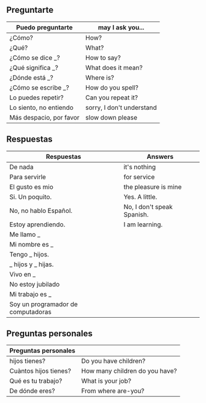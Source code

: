 ## Preguntarte

| Puedo preguntarte       | may I ask you...          |
| ----------------------- | ------------------------- |
| ¿Cómo?                  | How?                      |
| ¿Qué?                   | What?                     |
| ¿Cómo se dice \_?       | How to say?               |
| ¿Qué significa \_?      | What does it mean?        |
| ¿Dónde está \_?         | Where is?                 |
| ¿Cómo se escribe \_?    | How do you spell?         |
| Lo puedes repetir?      | Can you repeat it?        |
| Lo siento, no entiendo  | sorry, I don't understand |
| Más despacio, por favor | slow down please          |

## Respuestas

| Respuestas                         | Answers                    |
| ---------------------------------- | -------------------------- |
| De nada                            | it's nothing               |
| Para servirle                      | for service                |
| El gusto es mio                    | the pleasure is mine       |
| Si. Un poquito.                    | Yes. A little.             |
| No, no hablo Español.              | No, I don't speak Spanish. |
| Estoy aprendiendo.                 | I am learning.             |
| Me llamo \_                        |                            |
| Mi nombre es \_                    |                            |
| Tengo \_ hijos.                    |                            |
| _ hijos y _ hijas.                 |                            |
| Vivo en \_                         |                            |
| No estoy jubilado                  |                            |
| Mi trabajo es \_                   |                            |
| Soy un programador de computadoras |                            |

## Preguntas personales

| Preguntas personales  |                                |
| --------------------- | ------------------------------ |
| hijos tienes?         | Do you have children?          |
| Cuàntos hijos tienes? | How many children do you have? |
| Qué es tu trabajo?    | What is your job?              |
| De dónde eres?        | From where are-you?            |
